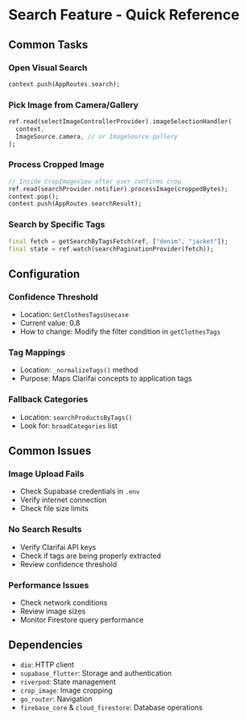 # Search Feature - Quick Reference

## Common Tasks

### Open Visual Search
```dart
context.push(AppRoutes.search);
```

### Pick Image from Camera/Gallery
```dart
ref.read(selectImageControllerProvider).imageSelectionHandler(
  context, 
  ImageSource.camera, // or ImageSource.gallery
);
```

### Process Cropped Image
```dart
// Inside CropImageView after user confirms crop
ref.read(searchProvider.notifier).processImage(croppedBytes);
context.pop();
context.push(AppRoutes.searchResult);
```

### Search by Specific Tags
```dart
final fetch = getSearchByTagsFetch(ref, ["denim", "jacket"]);
final state = ref.watch(searchPaginationProvider(fetch));
```

## Configuration

### Confidence Threshold
- Location: `GetClothesTagsUsecase`
- Current value: 0.8
- How to change: Modify the filter condition in `getClothesTags`

### Tag Mappings
- Location: `_normalizeTags()` method
- Purpose: Maps Clarifai concepts to application tags

### Fallback Categories
- Location: `searchProductsByTags()`
- Look for: `broadCategories` list

## Common Issues

### Image Upload Fails
- Check Supabase credentials in `.env`
- Verify internet connection
- Check file size limits

### No Search Results
- Verify Clarifai API keys
- Check if tags are being properly extracted
- Review confidence threshold

### Performance Issues
- Check network conditions
- Review image sizes
- Monitor Firestore query performance

## Dependencies
- `dio`: HTTP client
- `supabase_flutter`: Storage and authentication
- `riverpod`: State management
- `crop_image`: Image cropping
- `go_router`: Navigation
- `firebase_core` & `cloud_firestore`: Database operations
